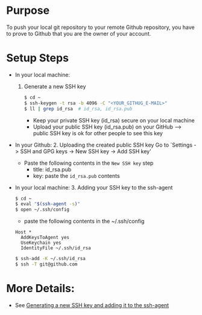 # Purpose
To push your local git repository to your remote Github repository, you have to prove to Github that you are the owner of your account.


# Setup Steps
* In your local machine:
  1. Generate a new SSH key
     ~~~sh
     $ cd ~
     $ ssh-keygen -t rsa -b 4096 -C "<YOUR_GITHUG_E-MAIL>"
     $ ll | grep id_rsa  # id_rsa, id_rsa.pub
     ~~~
     * Keep your private SSH key (id_rsa) secure on your local machine
     * Upload your public SSH key (id_rsa.pub) on your GitHub --> public SSH key is ok for other people to see this key

* In your Github:
  2. Uploading the created public SSH key
     Go to `Settings -> SSH and GPG keys -> New SSH key -> Add SSH key'
     * Paste the following contents in the `New SSH key` step
       * title: id_rsa.pub
       * key: paste the `id_rsa.pub` contents

* In your local machine:
  3. Adding your SSH key to the ssh-agent
     ~~~sh
     $ cd ~
     $ eval "$(ssh-agent -s)"
     $ open ~/.ssh/config
     ~~~
     * paste the following contents in the ~/.ssh/config
     ```
     Host *
       AddKeysToAgent yes
       UseKeychain yes
       IdentityFile ~/.ssh/id_rsa 
     ```
     ~~~sh
     $ ssh-add -K ~/.ssh/id_rsa
     $ ssh -T git@github.com     
     ~~~


# More Details:
* See [Generating a new SSH key and adding it to the ssh-agent](https://docs.github.com/en/github/authenticating-to-github/generating-a-new-ssh-key-and-adding-it-to-the-ssh-agent)

